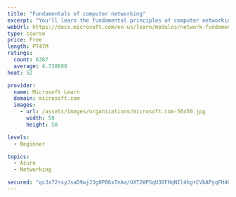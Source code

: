 ```yaml
---
title: "Fundamentals of computer networking"
excerpt: "You'll learn the fundamental principles of computer networking to prepare you for the Azure admin and developer learning paths."
webUrl: https://docs.microsoft.com/en-us/learn/modules/network-fundamentals/
type: course
price: Free
length: PT47M
ratings:
  count: 6387
  average: 4.738688
heat: 52

provider:
  name: Microsoft Learn
  domain: microsoft.com
  images:
    - url: /assets/images/organizations/microsoft.com-50x50.jpg
      width: 50
      height: 50

levels:
  - Beginner

topics:
  - Azure
  - Networking

secured: "qcJx72+xyJsaD9wjJ3g0P86xTnAa/UXT2WPSqU30FHqNIl4hg+CVbAPyqFH40NJdfm+aPy8w2WMHcAdLkmu2wQA0YMzSGHt1H/MaVsmWpOZDTseEWSNo4ruicVMpeLIOAsJyufD7f9B9OC8e0YFYK9nWNcJq3da9EWEpZWjgGddPuzxpyrsBMDshlr9xBSb93Nk6N86ojKYN56e4mwR1IzLty8l3mTYfhhr8Nesv0OSs6R7nayMOc8jNPga3G0iIkHN63Buh9jiBYdhesj7Wi1Vjy0aWk+ZnllLGvGraxgIqyoyiF1gb45dEHuBOj9O68kv+a1xojauyuRXVYVR01fap2axetoIJor5v+WQKHCI3Ya5L2TBnqhYK1378tQfBUnrDRTUKG7BOLi5c1YCeng4P07RYyhclJZPb8GYYmIw=;OzJ5P6aOBUK2Twgq85ZtNg=="
---
```


